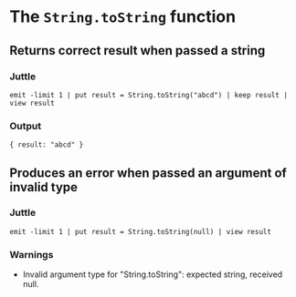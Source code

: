 The `String.toString` function
==============================

Returns correct result when passed a string
-------------------------------------------

### Juttle

    emit -limit 1 | put result = String.toString("abcd") | keep result | view result

### Output

    { result: "abcd" }

Produces an error when passed an argument of invalid type
---------------------------------------------------------

### Juttle

    emit -limit 1 | put result = String.toString(null) | view result

### Warnings

  * Invalid argument type for "String.toString": expected string, received null.
